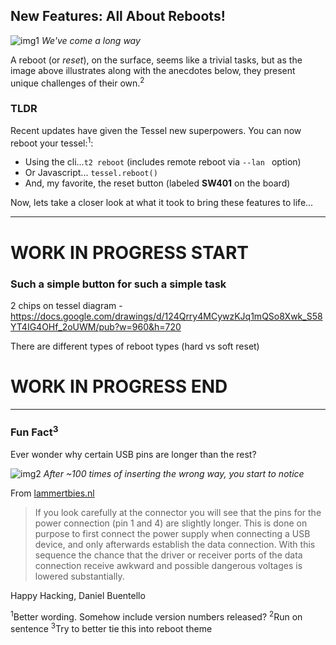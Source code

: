 ## New Features: All About Reboots!

![img1][img1]
*We've come a long way*

A reboot (or *reset*), on the surface, seems like a trivial tasks, but as the image above illustrates along with the anecdotes below, they present unique challenges of their own.<sup>2</sup>

### TLDR
Recent updates have given the Tessel new superpowers. You can now reboot your tessel:<sup>1</sup>:
- Using the cli...`t2 reboot` (includes remote reboot via `--lan ` option)
- Or Javascript... `tessel.reboot()`
- And, my favorite, the reset button (labeled **SW401** on the board)

Now, lets take a closer look at what it took to bring these features to life...

---
# WORK IN PROGRESS START

### Such a simple button for such a simple task
2 chips on tessel
diagram - https://docs.google.com/drawings/d/124Qrry4MCywzKJq1mQSo8Xwk_S58YT4IG4OHf_2oUWM/pub?w=960&h=720

There are different types of reboot types (hard vs soft reset)


# WORK IN PROGRESS END
---
### Fun Fact<sup>3</sup>

Ever wonder why certain USB pins are longer than the rest?

![img2][img2]
*After ~100 times of inserting the wrong way, you start to notice*

From [lammertbies.nl](https://www.lammertbies.nl/comm/cable/USB-connector.html)
> If you look carefully at the connector you will see that the pins for the power connection (pin 1 and 4) are slightly longer. This is done on purpose to first connect the power supply when connecting a USB device, and only afterwards establish the data connection. With this sequence the chance that the driver or receiver ports of the data connection receive awkward and possible dangerous voltages is lowered substantially.


Happy Hacking,
Daniel Buentello

[img1]:https://f4.bcbits.com/img/0005211988_10.jpg "We've come a long way"
[img2]:https://codingrush.files.wordpress.com/2014/05/usb_figure.png "Ever wonder why some USB pins are longer than the others?"


<sup>1</sup>Better wording. Somehow include version numbers released?
<sup>2</sup>Run on sentence
<sup>3</sup>Try to better tie this into reboot theme
